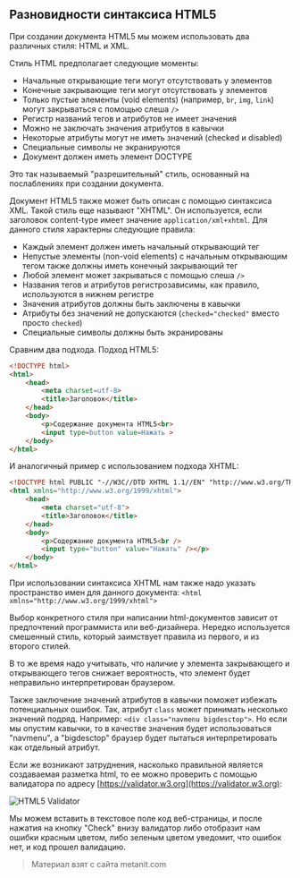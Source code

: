 ## Разновидности синтаксиса HTML5

При создании документа HTML5 мы можем использовать два различных стиля: HTML и XML.

Стиль HTML предполагает следующие моменты:
- Начальные открывающие теги могут отсутствовать у элементов
- Конечные закрывающие теги могут отсутствовать у элементов
- Только пустые элементы (void elements) (например, `br`, `img`, `link`) могут закрываться с помощью слеша `/>`
- Регистр названий тегов и атрибутов не имеет значения
- Можно не заключать значения атрибутов в кавычки
- Некоторые атрибуты могут не иметь значений (checked и disabled)
- Специальные символы не экранируются
- Документ должен иметь элемент DOCTYPE

Это так называемый "разрешительный" стиль, основанный на послаблениях при создании документа.

Документ HTML5 также может быть описан с помощью синтаксиса XML. Такой стиль еще называют "XHTML". Он используется, если заголовок content-type имеет значение `application/xml+xhtml`. Для данного стиля характерны следующие правила:
- Каждый элемент должен иметь начальный открывающий тег
- Непустые элементы (non-void elements) с начальным открывающим тегом также должны иметь конечный закрывающий тег
- Любой элемент может закрываться с помощью слеша `/>`
- Названия тегов и атрибутов регистрозависимы, как правило, используются в нижнем регистре
- Значения атрибутов должны быть заключены в кавычки
- Атрибуты без значений не допускаются (`checked="checked"` вместо просто `checked`)
- Специальные символы должны быть экранированы

Сравним два подхода. Подход HTML5:

```html
<!DOCTYPE html>
<html>
    <head>
        <meta charset=utf-8>
        <title>Заголовок</title>
    </head>
    <body>
        <p>Содержание документа HTML5<br>
        <input type=button value=Нажать >
    </body>
</html>
```

И аналогичный пример с использованием подхода XHTML:

```html
<!DOCTYPE html PUBLIC "-//W3C//DTD XHTML 1.1//EN" "http://www.w3.org/TR/xhtml11/DTD/xhtml11.dtd">
<html xmlns="http://www.w3.org/1999/xhtml">
    <head>
        <meta charset="utf-8">
        <title>Заголовок</title>
    </head>
    <body>
        <p>Содержание документа HTML5<br />
        <input type="button" value="Нажать" /></p>
    </body>
</html>
```

При использовании синтаксиса XHTML нам также надо указать пространство имен для данного документа: `<html xmlns="http://www.w3.org/1999/xhtml">`

Выбор конкретного стиля при написании html-документов зависит от предпочтений программиста или веб-дизайнера. Нередко используется смешенный стиль, который заимствует правила из первого, и из второго стилей.

В то же время надо учитывать, что наличие у элемента закрывающего и открывающего тегов снижает вероятность, что элемент будет неправильно интерпретирован браузером.

Также заключение значений атрибутов в кавычки поможет избежать потенциальных ошибок. Так, атрибут `class` может принимать несколько значений подряд. Например: `<div class="navmenu bigdesctop">`. Но если мы опустим кавычки, то в качестве значения будет использоваться "navmenu", а "bigdesctop" браузер будет пытаться интерпретировать как отдельный атрибут.

Если же возникают затруднения, насколько правильной является создаваемая разметка html, то ее можно проверить с помощью валидатора по адресу [https://validator.w3.org](https://validator.w3.org):

![HTML5 Validator](https://metanit.com/web/html5/pics/1.6.png)

Мы можем вставить в текстовое поле код веб-страницы, и после нажатия на кнопку "Check" внизу валидатор либо отобразит нам ошибки красным цветом, либо зеленым цветом уведомит, что ошибок нет, и код прошел валидацию.


> Материал взят с сайта metanit.com